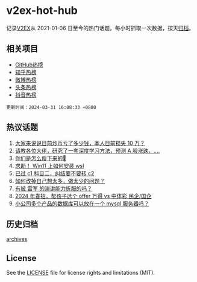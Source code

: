 # v2ex-hot-hub

 记录[V2EX](https://www.v2ex.com/)从 2021-01-06 日至今的热门话题。每小时抓取一次数据，按天[归档](archives)。
 
 ## 相关项目

- [GitHub热榜](https://github.com/snaildev/github-hot-hub)
- [知乎热榜](https://github.com/snaildev/zhihu-hot-hub)
- [微博热榜](https://github.com/snaildev/weibo-hot-hub)
- [头条热榜](https://github.com/snaildev/toutiao-hot-hub)
- [抖音热榜](https://github.com/snaildev/douyin-hot-hub)


 `更新时间：2024-03-31 16:08:33 +0800`

## 热议话题

1. [大家来说说目前炒币亏了多少钱，本人目前损失 10 万？](https://www.v2ex.com/t/1028441)
1. [请教各位大佬，研究了一套深度学习方法，预测 A 股涨跌，....](https://www.v2ex.com/t/1028472)
1. [你们是怎么瘦下来的🤗](https://www.v2ex.com/t/1028463)
1. [求助！ Win11 上如何安装 wsl](https://www.v2ex.com/t/1028402)
1. [已过 c1 科目二，纠结要不要转 c2](https://www.v2ex.com/t/1028394)
1. [如何改掉自己想太多，做太少的问题？](https://www.v2ex.com/t/1028462)
1. [有被 雷军 的演讲能力折服的吗？](https://www.v2ex.com/t/1028482)
1. [2024 年春招，帮孩子选个 offer 万得 vs 中体彩 民企/国企](https://www.v2ex.com/t/1028501)
1. [小公司多个产品的数据库可以放在一个 mysql 服务器吗？](https://www.v2ex.com/t/1028395)

## 历史归档

[archives](archives)

## License

See the [LICENSE](LICENSE) file for license rights and limitations (MIT).
